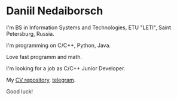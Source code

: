 # Daniil Nedaiborsch

I'm BS in Information Systems and Technologies, ETU "LETI", Saint Petersburg,
Russia.

I'm programming on C/C++, Python, Java.

Love fast programm and math.

I'm looking for a job as C/C++ Junior Developer.

My [CV repository](https://github.com/TheReverberation/TheReverberation/), [telegram](https://t.me/nedaiborschd).

Good luck!
